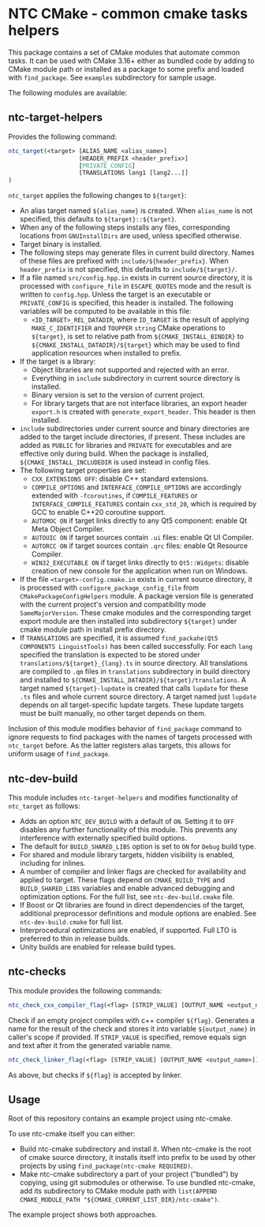 NTC CMake - common cmake tasks helpers
======================================

This package contains a set of CMake modules that automate common tasks. It can be used with CMake 3.16+ either as bundled code by adding to CMake module path or installed as a package to some prefix and loaded with `find_package`. See `examples` subdirectory for sample usage.

The following modules are available:

ntc-target-helpers
------------------

Provides the following command:

```CMake
ntc_target(<target> [ALIAS_NAME <alias_name>]
                    [HEADER_PREFIX <header_prefix>]
                    [PRIVATE_CONFIG]
                    [TRANSLATIONS lang1 [lang2...]]
)
```

`ntc_target` applies the following changes to `${target}`:

- An alias target named `${alias_name}` is created. When `alias_name` is not specified, this defaults to `${target}::${target}`.
- When any of the following steps installs any files, corresponding locations from `GNUInstallDirs` are used, unless specified otherwise.
- Target binary is installed.
- The following steps may generate files in current build directory. Names of these files are prefixed with `include/${header_prefix}`. When `header_prefix` is not specified, this defaults to `include/${target}/`.
- If a file named `src/config.hpp.in` exists in current source directory, it is processed with `configure_file` in `ESCAPE_QUOTES` mode and the result is written to `config.hpp`. Unless the target is an executable or `PRIVATE_CONFIG` is specified, this header is installed. The following variables will be computed to be available in this file:
  - `<ID_TARGET>_REL_DATADIR`, where `ID_TARGET` is the result of applying `MAKE_C_IDENTIFIER` and `TOUPPER` `string` CMake operations to `${target}`, is set to relative path from `${CMAKE_INSTALL_BINDIR}` to `${CMAKE_INSTALL_DATADIR}/${target}` which may be used to find application resources when installed to prefix.
- If the target is a library:
  - Object libraries are not supported and rejected with an error.
  - Everything in `include` subdirectory in current source directory is installed.
  - Binary version is set to the version of current project.
  - For library targets that are not interface libraries, an export header `export.h` is created with `generate_export_header`. This header is then installed.
- `include` subdirectories under current source and binary directories are added to the target include directories, if present. These includes are added as `PUBLIC` for libraries and `PRIVATE` for executables and are effective only during build. When the package is installed, `${CMAKE_INSTALL_INCLUDEDIR` is used instead in config files.
- The following target properties are set:
  - `CXX_EXTENSIONS OFF`: disable C++ standard extensions.
  - `COMPILE_OPTIONS` and `INTERFACE_COMPILE_OPTIONS` are accordingly extended with `-fcoroutines`, if `COMPILE_FEATURES` or `INTERFACE_COMPILE_FEATURES` contain `cxx_std_20`, which is required by GCC to enable C++20 coroutine support.
  - `AUTOMOC ON` if target links directly to any Qt5 component: enable Qt Meta Object Compiler.
  - `AUTOUIC ON` if target sources contain `.ui` files: enable Qt UI Compiler.
  - `AUTORCC ON` if target sources contain `.qrc` files: enable Qt Resource Compiler.
  - `WIN32_EXECUTABLE ON` if target links directly to `Qt5::Widgets`: disable creation of new console for the application when run on Windows.
- If the file `<target>-config.cmake.in` exists in current source directory, it is processed with `configure_package_config_file` from `CMakePackageConfigHelpers` module. A package version file is generated with the current project's version and compatibility mode `SameMajorVersion`. These cmake modules and the corresponding target export module are then installed into subdirectory `${target}` under cmake module path in install prefix directory.
- If `TRANSLATIONS` are specified, it is assumed `find_packahe(Qt5 COMPONENTS LinguistTools)` has been called successfully. For each `lang` specified the translation is expected to be stored under `translations/${target}_{lang}.ts` in source directory. All translations are compiled to `.qm` files in `translations` subdirectory in build directory and installed to `${CMAKE_INSTALL_DATADIR}/${target}/translations`. A target named `${target}-lupdate` is created that calls `lupdate` for these `.ts` files and whole current source directory. A target named just `lupdate` depends on all target-specific lupdate targets. These lupdate targets must be built manually, no other target depends on them.

Inclusion of this module modifies behavior of `find_package` command to ignore requests to find packages with the names of targets processed with `ntc_target` before. As the latter registers alias targets, this allows for uniform usage of `find_package`.

ntc-dev-build
-------------

This module includes `ntc-target-helpers` and modifies functionality of `ntc_target` as follows:

- Adds an option `NTC_DEV_BUILD` with a default of `ON`. Setting it to `OFF` disables any further functionality of this module. This prevents any interference with externally specified build options.
- The default for `BUILD_SHARED_LIBS` option is set to `ON` for `Debug` build type.
- For shared and module library targets, hidden visibility is enabled, including for inlines.
- A number of compiler and linker flags are checked for availability and applied to target. These flags depend on `CMAKE_BUILD_TYPE` and `BUILD_SHARED_LIBS` variables and enable advanced debugging and optimization options. For the full list, see `ntc-dev-build.cmake` file.
- If Boost or Qt libraries are found in direct dependencies of the target, additional preprocessor definitions and module options are enabled. See `ntc-dev-build.cmake` for full list.
- Interprocedural optimizations are enabled, if supported. Full LTO is preferred to thin in release builds.
- Unity builds are enabled for release build types.

ntc-checks
----------

This module provides the following commands:

```CMake
ntc_check_cxx_compiler_flag(<flag> [STRIP_VALUE] [OUTPUT_NAME <output_name>])
```
Check if an empty project compiles with c++ compiler `${flag}`.
Generates a name for the result of the check and stores it into variable `${output_name}` in caller's scope if provided.
If `STRIP_VALUE` is specified, remove equals sign and text after it from the generated variable name.

```CMake
ntc_check_linker_flag(<flag> [STRIP_VALUE] [OUTPUT_NAME <output_name>])
```
As above, but checks if `${flag}` is accepted by linker.

Usage
-----

Root of this repository contains an example project using ntc-cmake.

To use ntc-cmake itself you can either:
- Build ntc-cmake subdirectory and install it. When ntc-cmake is the root of cmake source directory, it installs itself into prefix to be used by other projects by using `find_package(ntc-cmake REQUIRED)`.
- Make ntc-cmake subdirectory a part of your project ("bundled") by copying, using git submodules or otherwise. To use bundled ntc-cmake, add its subdirectory to CMake module path with `list(APPEND CMAKE_MODULE_PATH "${CMAKE_CURRENT_LIST_DIR}/ntc-cmake")`.

The example project shows both approaches.
